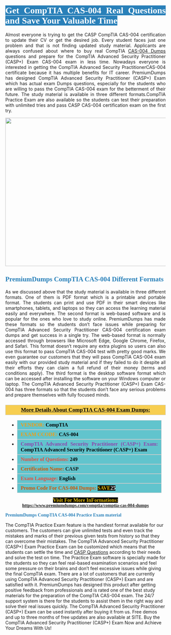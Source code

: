 <h1 style="text-align: justify;"><span style="color:#ffffff;"><span style="font-family:Georgia,serif;"><strong><span style="background-color:#2980b9;">Get CompTIA CAS-004 Real Questions and Save Your Valuable Time</span></strong></span></span></h1>

<p style="text-align: justify;">Almost everyone is trying to get the CASP CompTIA CAS-004 certification to update their CV or get the desired job. Every student faces just one problem and that is not finding updated study material. Applicants are always confused about where to buy real CompTIA <a href="https://www.premiumdumps.com/comptia/comptia-cas-004-dumps">CAS-004 Dumps</a> questions and prepare for the CompTIA Advanced Security Practitioner (CASP+) Exam CAS-004 exam in less time. Nowadays everyone is interested in getting the CompTIA Advanced Security PractitionerCAS-004 certificate because it has multiple benefits for IT career. PremiumDumps has designed CompTIA Advanced Security Practitioner (CASP+) Exam which has actual exam Dumps questions, especially for the students who are willing to pass the CompTIA CAS-004 exam for the betterment of their future. The study material is available in three different formats.CompTIA Practice Exam are also available so the students can test their preparation with unlimited tries and pass CASP CAS-004 certification exam on the first try.</p>

<p style="text-align: center;"><a href="https://www.premiumdumps.com/comptia/comptia-cas-004-dumps"><img alt="" src="https://i.imgur.com/KJGzbJ2.jpeg" style="width: 700px; height: 465px;" /></a></p>

<h2 style="text-align: justify;"><span style="color:#2980b9;"><span style="font-family:Georgia,serif;"><strong>PremiumDumps CompTIA CAS-004 Different Formats</strong></span></span></h2>

<p style="text-align: justify;">As we discussed above that the study material is available in three different formats. One of them is PDF format which is a printable and portable format. The students can print and use PDF in their smart devices like smartphones, tablets, and laptops so they can access the learning material easily and everywhere. The second format is web-based software and is popular for the ones who love to study online. PremiumDumps has made these formats so the students don’t face issues while preparing for CompTIA Advanced Security Practitioner CAS-004 certification exam dumps and get success in a single try. The web-based format is normally accessed through browsers like Microsoft Edge, Google Chrome, Firefox, and Safari. This format doesn’t require any extra plugins so users can also use this format to pass CompTIA CAS-004 test with pretty good marks. We even guarantee our customers that they will pass CompTIA CAS-004 exam easily with our provided study material and if they failed to do it despite all their efforts they can claim a full refund of their money (terms and conditions apply). The third format is the desktop software format which can be accessed after installing the software on your Windows computer or laptop. The CompTIA Advanced Security Practitioner (CASP+) Exam CAS-004 has three formats so that the students don’t face any serious problems and prepare themselves with fully focused minds.</p>

<h3 style="background: #f7ce50; border: 1px solid rgb(204, 204, 204); padding: 5px 10px; text-align: center;"><span style="font-family:Georgia,serif;"><u><u><span style="color:#000000;"><span style="font-size:11pt"><span style="line-height:normal"><b><span style="font-size:13.0pt"><span cambria="">More Details About CompTIA CAS-004 Exam Dumps:</span></span></b></span></span></span></u></u></span></h3>

<ul>
	<li style="margin:0cm 10pt">
	<div style="background:#61c4cd; border: 1px solid rgb(204, 204, 204); padding: 5px 10px; text-align: justify;"><span style="font-family:Georgia,serif;"><span style="font-size:11pt"><span style="line-height:normal"><b><span style="font-size:12.0pt"><span new="" roman="" times=""><span style="color:#f39c12;">VENDOR:</span> <span style="color:#000000;">CompTIA</span></span></span></b></span></span></span></div>
	</li>
	<li style="margin:0cm 10pt">
	<div style="background: #61c4cd; border: 1px solid rgb(204, 204, 204); padding: 5px 10px; text-align: justify;"><span style="font-family:Georgia,serif;"><span style="font-size:11pt"><span style="line-height:normal"><b><span style="font-size:12.0pt"><span new="" roman="" times=""><span style="color:#f39c12;">EXAM CCODE:</span> <span style="color:#000000;">CAS-004</span></span></span></b></span></span></span></div>
	</li>
	<li style="margin:0cm 10pt">
	<div style="background: #61c4cd; border: 1px solid rgb(204, 204, 204); padding: 5px 10px; text-align: justify;"><span style="font-family:Georgia,serif;"><span style="font-size:11pt"><span style="line-height:normal"><b><span style="font-size:12.0pt"><span new="" roman="" times=""><span style="color:#8e44ad;">CompTIA Advanced Security Practitioner (CASP+) Exam:</span> <span style="color:#000000;">CompTIA Advanced Security Practitioner (CASP+) Exam</span></span></span></b></span></span></span></div>
	</li>
	<li style="margin:0cm 10pt">
	<div style="background: #61c4cd; border: 1px solid rgb(204, 204, 204); padding: 5px 10px;"><span style="font-family:Georgia,serif;"><span style="font-size:11pt"><span style="line-height:normal"><b><span style="font-size:12.0pt"><span new="" roman="" times=""><span style="color:#e74c3c;">Number of Questions:</span><span style="color:#000000;"><span style="color:#f1c40f;"> </span>249</span></span></span></b></span></span></span></div>
	</li>
	<li style="margin:0cm 10pt">
	<div style="background: #61c4cd; border: 1px solid rgb(204, 204, 204); padding: 5px 10px; text-align: justify;"><span style="font-family:Georgia,serif;"><span style="font-size:11pt"><span style="line-height:normal"><b><span style="font-size:12.0pt"><span new="" roman="" times=""><span style="color:#d35400;">Certification Name:</span> CASP</span></span></b></span></span></span></div>
	</li>
	<li style="margin:0cm 10pt">
	<div style="background: #61c4cd; border: 1px solid rgb(204, 204, 204); padding: 5px 10px; text-align: justify;"><span style="font-family:Georgia,serif;"><span style="font-size:11pt"><span style="line-height:normal"><b><span style="font-size:12.0pt"><span new="" roman="" times=""><span style="color:#e74c3c;">Exam Language:</span> <span style="color:#000000;">English</span></span></span></b></span></span></span></div>
	</li>
	<li style="margin:0cm 10pt">
	<div style="background: #61c4cd; border: 1px solid rgb(204, 204, 204); padding: 5px 10px;"><span style="font-family:Georgia,serif;"><span style="font-size:11pt"><span style="line-height:normal"><b><span style="font-size:12.0pt"><span new="" roman="" times=""><span style="color:#d35400;">Promo Code For CAS-004 Dumps:</span><span style="color:#f1c40f;"> <span style="background-color:#000000;">SAVE</span></span><span style="color:#ffffff;"><span style="background-color:#000000;">25</span></span></span></span></b></span></span></span></div>
	</li>
</ul>

<p style="text-align: center;"><span style="font-family:Georgia,serif;"><strong><span style="font-size:16px;"><span style="color:#f1c40f;"><span style="background-color:#000000;">Visit For More InFormations:</span></span></span> <a href="https://www.premiumdumps.com/comptia/comptia-cas-004-dumps">https://www.premiumdumps.com/comptia/comptia-cas-004-dumps</a></strong></span></p>

<p><span style="color:#2980b9;"><span style="font-family:Georgia,serif;"><strong><strong><strong>PremiumDumps CompTIA CAS-004 Practice Exam material</strong></strong></strong></span></span></p>

<p>The CompTIA Practice Exam feature is the handiest format available for our customers. The customers can give unlimited tests and even track the mistakes and marks of their previous given tests from history so that they can overcome their mistakes. The CompTIA Advanced Security Practitioner (CASP+) Exam Practice Exam can be customized which means that the students can settle the time and <a href="https://www.premiumdumps.com/comptia/comptia-casp-exam-dumps">CASP Questions</a> according to their needs and solve the test on time. The Practice Exam software is specially made for the students so they can feel real-based examination scenarios and feel some pressure on their brains and don’t feel excessive issues while giving the final CompTIA exam. There are a lot of customers that are currently using CompTIA Advanced Security Practitioner (CASP+) Exam and are satisfied with it. PremiumDumps has designed this product after getting positive feedback from professionals and is rated one of the best study materials for the preparation of the CompTIA CAS-004 exam. The 24/7 support system is there for the students to assist them in the right way and solve their real issues quickly. The CompTIA Advanced Security Practitioner (CASP+) Exam can be used instantly after buying it from us. Free demos and up to three months of free updates are also available at SITE. Buy the CompTIA Advanced Security Practitioner (CASP+) Exam Now and Achieve Your Dreams With Us!</p>
